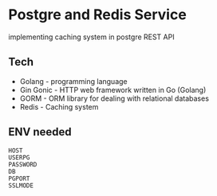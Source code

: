 # Postgre and Redis Service

implementing caching system in postgre REST API

## Tech

- Golang - programming language
- Gin Gonic - HTTP web framework written in Go (Golang)
- GORM - ORM library for dealing with relational databases
- Redis - Caching system

## ENV needed
```ssh
HOST
USERPG
PASSWORD
DB
PGPORT
SSLMODE
````